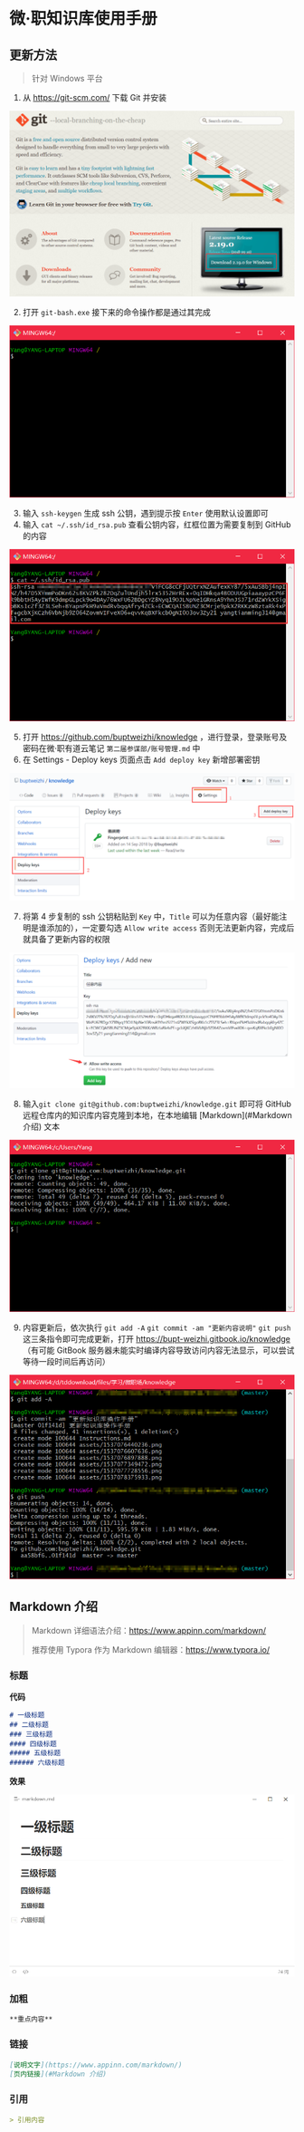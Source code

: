 # 微·职知识库使用手册

## 更新方法

> 针对 Windows 平台

1. 从 https://git-scm.com/ 下载 Git 并安装

![1537076440236](assets/1537076440236.png)

2. 打开 `git-bash.exe` 接下来的命令操作都是通过其完成

![1537076607636](assets/1537076607636.png)

3. 输入 `ssh-keygen` 生成 ssh 公钥，遇到提示按 `Enter` 使用默认设置即可
4. 输入 `cat ~/.ssh/id_rsa.pub` 查看公钥内容，红框位置为需要复制到 GitHub 的内容

![1537076897888](assets/1537076897888.png)

5. 打开 https://github.com/buptweizhi/knowledge ，进行登录，登录账号及密码在微·职有道云笔记 `第二届参谋部/账号管理.md` 中
6. 在 Settings - Deploy keys 页面点击 `Add deploy key` 新增部署密钥

![1537077349472](assets/1537077349472.png)

7. 将第 4 步复制的 ssh 公钥粘贴到 `Key` 中，`Title` 可以为任意内容（最好能注明是谁添加的），一定要勾选 `Allow write access` 否则无法更新内容，完成后就具备了更新内容的权限

![1537077728556](assets/1537077728556.png)

8. 输入`git clone git@github.com:buptweizhi/knowledge.git` 即可将 GitHub 远程仓库内的知识库内容克隆到本地，在本地编辑 [Markdown](#Markdown 介绍) 文本

![1537078375933](assets/1537078375933.png)

9. 内容更新后，依次执行 `git add -A` `git commit -am "更新内容说明"` `git push` 这三条指令即可完成更新，打开 https://bupt-weizhi.gitbook.io/knowledge （有可能 GitBook 服务器未能实时编译内容导致访问内容无法显示，可以尝试等待一段时间后再访问）

![1537078892770](assets/1537078892770.png)

## Markdown 介绍

> Markdown 详细语法介绍：https://www.appinn.com/markdown/
>
> 推荐使用 Typora 作为 Markdown 编辑器：https://www.typora.io/

### 标题

**代码**

```markdown
# 一级标题
## 二级标题
### 三级标题
#### 四级标题
##### 五级标题
###### 六级标题
```

**效果**

![1537079221245](assets/1537079221245.png)

### 加粗

```markdown
**重点内容**
```

### 链接

```markdown
[说明文字](https://www.appinn.com/markdown/)
[页内链接](#Markdown 介绍)
```

### 引用

```markdown
> 引用内容
```

